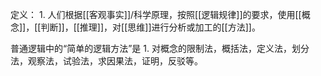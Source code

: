 定义：
	1. 人们根据[[客观事实]]/科学原理，按照[[逻辑规律]]的要求，使用[[概念]]，[[判断]]，[[推理]]，对[[思维]]进行分析或加工的[[方法]]。

普通逻辑中的“简单的逻辑方法”是
	1. 对概念的限制法，概括法，定义法，划分法，观察法，试验法，求因果法，证明，反驳等。